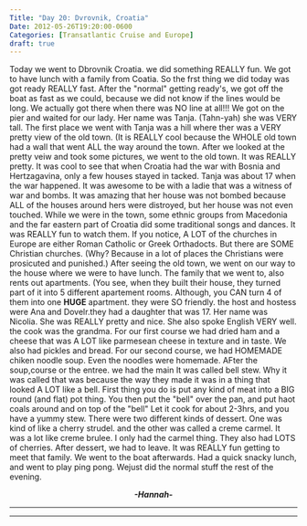 ```yaml
---
Title: "Day 20: Dvrovnik, Croatia"
Date: 2012-05-26T19:20:00-0600
Categories: [Transatlantic Cruise and Europe]
draft: true
---
```


Today we went to Dbrovnik Croatia. we did something REALLY fun. We got
to have lunch with a family from Coatia. So the frst thing we did today
was got ready REALLY fast. After the "normal" getting ready's, we got
off the boat as fast as we could, because we did not know if the lines
would be long. We actually got there when there was NO line at all!!! We
got on the pier and waited for our lady. Her name was Tanja. (Tahn-yah)
she was VERY tall. The first place we went with Tanja was a hill where
ther was a VERY pretty view of the old town. (It is REALLY cool because
the WHOLE old town had a wall that went ALL the way around the town.
After we looked at the pretty veiw and took some pictures, we went to
the old town. It was REALLY pretty. It was cool to see that when Croatia
had the war with Bosnia and Hertzagavina, only a few houses stayed in
tacked. Tanja was about 17 when the war happened. It was awesome to be
with a ladie that was a witness of war and bombs. It was amazing that
her house was not bombed because ALL of the houses around hers were
distroyed, but her house was not even touched. While we were in the
town, some ethnic groups from Macedonia and the far eastern part of
Croatia did some traditional songs and dances. It was REALLY fun to
watch them. If you notice, A LOT of the churches in Europe are either
Roman Catholic or Greek Orthadocts. But there are SOME Christian
churches. (Why? Because in a lot of places the Christians were
prosicuted and punished.) After seeing the old town, we went on our way
to the house where we were to have lunch. The family that we went to,
also rents out apartments. (You see, when they built their house, they
turned part of it into 5 different apartement rooms. Although, you CAN
turn 4 of them into one **HUGE** apartment. they were SO friendly. the
host and hostess were Ana and Dovelr.they had a daughter that was 17.
Her name was Nicolia. She was REALLY pretty and nice. She also spoke
English VERY well. the cook was the grandma. For our first course we had
dried ham and a cheese that was A LOT like parmesean cheese in texture
and in taste. We also had pickles and bread. For our second course, we
had HOMEMADE chiken noodle soup. Even the noodles were homemade. AFter
the soup,course or the entree. we had the main It was called bell stew.
Why it was called that was because the way they made it was in a thing
that looked A LOT like a bell. First thing you do is put any kind of
meat into a BIG round (and flat) pot thing. You then put the "bell" over
the pan, and put haot coals around and on top of the "bell" Let it cook
for about 2-3hrs, and you have a yummy stew. There were two different
kinds of dessert. One was kind of like a cherry strudel. and the other
was called a creme carmel. It was a lot like creme brulee. I only had
the carmel thing. They also had LOTS of cherries. After dessert, we had
to leave. It was REALLY fun getting to meet that family. We went to the
boat afterwards. Had a quick snacky lunch, and went to play ping pong.
Wejust did the normal stuff the rest of the evening.



<div align="CENTER">

***-Hannah-***

</div>

***  
***
